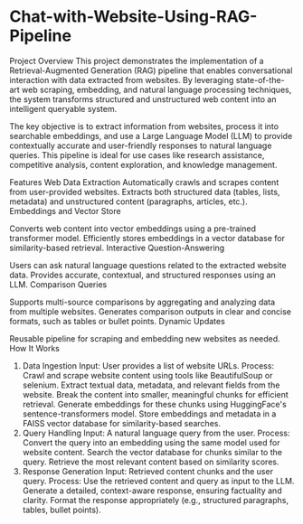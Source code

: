 # Chat-with-Website-Using-RAG-Pipeline

Project Overview
This project demonstrates the implementation of a Retrieval-Augmented Generation (RAG) pipeline that enables conversational interaction with data extracted from websites. By leveraging state-of-the-art web scraping, embedding, and natural language processing techniques, the system transforms structured and unstructured web content into an intelligent queryable system.

The key objective is to extract information from websites, process it into searchable embeddings, and use a Large Language Model (LLM) to provide contextually accurate and user-friendly responses to natural language queries. This pipeline is ideal for use cases like research assistance, competitive analysis, content exploration, and knowledge management.

Features
Web Data Extraction
Automatically crawls and scrapes content from user-provided websites.
Extracts both structured data (tables, lists, metadata) and unstructured content (paragraphs, articles, etc.).
Embeddings and Vector Store

Converts web content into vector embeddings using a pre-trained transformer model.
Efficiently stores embeddings in a vector database for similarity-based retrieval.
Interactive Question-Answering

Users can ask natural language questions related to the extracted website data.
Provides accurate, contextual, and structured responses using an LLM.
Comparison Queries

Supports multi-source comparisons by aggregating and analyzing data from multiple websites.
Generates comparison outputs in clear and concise formats, such as tables or bullet points.
Dynamic Updates

Reusable pipeline for scraping and embedding new websites as needed.
How It Works
1. Data Ingestion
Input: User provides a list of website URLs.
Process:
Crawl and scrape website content using tools like BeautifulSoup or selenium.
Extract textual data, metadata, and relevant fields from the website.
Break the content into smaller, meaningful chunks for efficient retrieval.
Generate embeddings for these chunks using HuggingFace's sentence-transformers model.
Store embeddings and metadata in a FAISS vector database for similarity-based searches.
2. Query Handling
Input: A natural language query from the user.
Process:
Convert the query into an embedding using the same model used for website content.
Search the vector database for chunks similar to the query.
Retrieve the most relevant content based on similarity scores.
3. Response Generation
Input: Retrieved content chunks and the user query.
Process:
Use the retrieved content and query as input to the LLM.
Generate a detailed, context-aware response, ensuring factuality and clarity.
Format the response appropriately (e.g., structured paragraphs, tables, bullet points).
